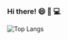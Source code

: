 ### Hi there! :smile: :cherry_blossom: :computer:
![Top Langs](https://github-readme-stats.vercel.app/api/top-langs/?username=harman-khehara&theme=jolly&hide=Shell,Swift,Kotlin,Objective-C&langs_count=8&layout=compact)
<!--
**harman-khehara/harman-khehara** is a ✨ _special_ ✨ repository because its `README.md` (this file) appears on your GitHub profile.

Here are some ideas to get you started:

- 🔭 I’m currently working on ...
- 🌱 I’m currently learning ...
- 👯 I’m looking to collaborate on ...
- 🤔 I’m looking for help with ...
- 💬 Ask me about ...
- 📫 How to reach me: ...
- 😄 Pronouns: ...
- ⚡ Fun fact: ...
-->
